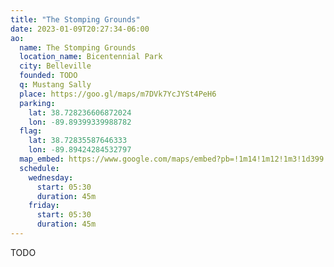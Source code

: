 ```yaml
---
title: "The Stomping Grounds"
date: 2023-01-09T20:27:34-06:00
ao:
  name: The Stomping Grounds
  location_name: Bicentennial Park
  city: Belleville
  founded: TODO
  q: Mustang Sally
  place: https://goo.gl/maps/m7DVk7YcJYSt4PeH6
  parking:
    lat: 38.728236606872024
    lon: -89.89399339988782
  flag:
    lat: 38.72835587646333
    lon: -89.89424284532797
  map_embed: https://www.google.com/maps/embed?pb=!1m14!1m12!1m3!1d399.7069362810231!2d-89.89426027968696!3d38.72821306679861!2m3!1f0!2f0!3f0!3m2!1i1024!2i768!4f13.1!5e1!3m2!1sen!2sus!4v1673444290826!5m2!1sen!2sus
  schedule:
    wednesday:
      start: 05:30
      duration: 45m
    friday:
      start: 05:30
      duration: 45m
---
```

TODO

